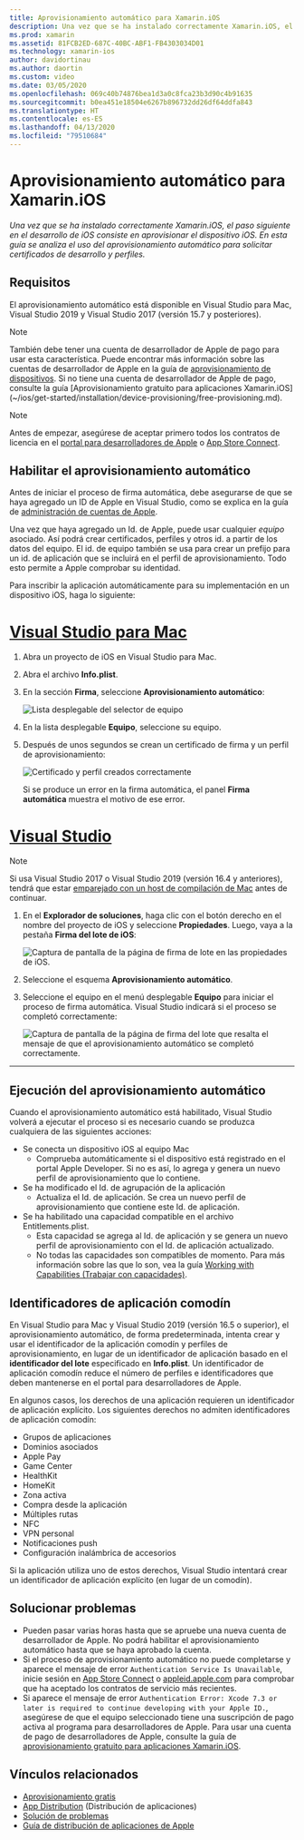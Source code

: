 ```yaml
---
title: Aprovisionamiento automático para Xamarin.iOS
description: Una vez que se ha instalado correctamente Xamarin.iOS, el paso siguiente en el desarrollo de iOS consiste en aprovisionar el dispositivo iOS. En esta guía se analiza el uso de la firma automática para solicitar certificados de desarrollo y perfiles.
ms.prod: xamarin
ms.assetid: 81FCB2ED-687C-40BC-ABF1-FB4303034D01
ms.technology: xamarin-ios
author: davidortinau
ms.author: daortin
ms.custom: video
ms.date: 03/05/2020
ms.openlocfilehash: 069c40b74876bea1d3a0c8fca23b3d90c4b91635
ms.sourcegitcommit: b0ea451e18504e6267b896732dd26df64ddfa843
ms.translationtype: HT
ms.contentlocale: es-ES
ms.lasthandoff: 04/13/2020
ms.locfileid: "79510684"
---
```

# <a name="automatic-provisioning-for-xamarinios"></a>Aprovisionamiento automático para Xamarin.iOS

_Una vez que se ha instalado correctamente Xamarin.iOS, el paso siguiente en el desarrollo de iOS consiste en aprovisionar el dispositivo iOS. En esta guía se analiza el uso del aprovisionamiento automático para solicitar certificados de desarrollo y perfiles._

## <a name="requirements"></a>Requisitos

El aprovisionamiento automático está disponible en Visual Studio para Mac, Visual Studio 2019 y Visual Studio 2017 (versión 15.7 y posteriores). 

> [!NOTE]
> También debe tener una cuenta de desarrollador de Apple de pago para usar esta característica. Puede encontrar más información sobre las cuentas de desarrollador de Apple en la guía de [aprovisionamiento de dispositivos](~/ios/get-started/installation/device-provisioning/index.md).
> Si no tiene una cuenta de desarrollador de Apple de pago, consulte la guía [Aprovisionamiento gratuito para aplicaciones Xamarin.iOS] (~/ios/get-started/installation/device-provisioning/free-provisioning.md).

> [!NOTE]
> Antes de empezar, asegúrese de aceptar primero todos los contratos de licencia en el [portal para desarrolladores de Apple](https://developer.apple.com/account/) o [App Store Connect](https://appstoreconnect.apple.com/).


## <a name="enable-automatic-provisioning"></a>Habilitar el aprovisionamiento automático

Antes de iniciar el proceso de firma automática, debe asegurarse de que se haya agregado un ID de Apple en Visual Studio, como se explica en la guía de [administración de cuentas de Apple](~/cross-platform/macios/apple-account-management.md). 

Una vez que haya agregado un Id. de Apple, puede usar cualquier _equipo_ asociado. Así podrá crear certificados, perfiles y otros id. a partir de los datos del equipo. El id. de equipo también se usa para crear un prefijo para un id. de aplicación que se incluirá en el perfil de aprovisionamiento. Todo esto permite a Apple comprobar su identidad.

Para inscribir la aplicación automáticamente para su implementación en un dispositivo iOS, haga lo siguiente:

# <a name="visual-studio-for-mac"></a>[Visual Studio para Mac](#tab/macos)

1. Abra un proyecto de iOS en Visual Studio para Mac.

2. Abra el archivo **Info.plist**.

3. En la sección **Firma**, seleccione **Aprovisionamiento automático**:

    ![Lista desplegable del selector de equipo](automatic-provisioning-images/image2.png)

4. En la lista desplegable **Equipo**, seleccione su equipo.

5. Después de unos segundos se crean un certificado de firma y un perfil de aprovisionamiento:

    ![Certificado y perfil creados correctamente](automatic-provisioning-images/image5.png)

    Si se produce un error en la firma automática, el panel **Firma automática** muestra el motivo de ese error.

# <a name="visual-studio"></a>[Visual Studio](#tab/windows)

> [!NOTE]
> Si usa Visual Studio 2017 o Visual Studio 2019 (versión 16.4 y anteriores), tendrá que estar [emparejado con un host de compilación de Mac](~/ios/get-started/installation/windows/connecting-to-mac/index.md) antes de continuar.

1. En el **Explorador de soluciones**, haga clic con el botón derecho en el nombre del proyecto de iOS y seleccione **Propiedades**. Luego, vaya a la pestaña **Firma del lote de iOS**:

    ![Captura de pantalla de la página de firma de lote en las propiedades de iOS.](automatic-provisioning-images/bundle-signing-win.png)

2. Seleccione el esquema **Aprovisionamiento automático**.

3. Seleccione el equipo en el menú desplegable **Equipo** para iniciar el proceso de firma automática. Visual Studio indicará si el proceso se completó correctamente:

    ![Captura de pantalla de la página de firma del lote que resalta el mensaje de que el aprovisionamiento automático se completó correctamente.](automatic-provisioning-images/signing-success-win.png)

-----

## <a name="run-automatic-provisioning"></a>Ejecución del aprovisionamiento automático

Cuando el aprovisionamiento automático está habilitado, Visual Studio volverá a ejecutar el proceso si es necesario cuando se produzca cualquiera de las siguientes acciones:

- Se conecta un dispositivo iOS al equipo Mac
  - Comprueba automáticamente si el dispositivo está registrado en el portal Apple Developer. Si no es así, lo agrega y genera un nuevo perfil de aprovisionamiento que lo contiene.
- Se ha modificado el Id. de agrupación de la aplicación
  - Actualiza el Id. de aplicación. Se crea un nuevo perfil de aprovisionamiento que contiene este Id. de aplicación.
- Se ha habilitado una capacidad compatible en el archivo Entitlements.plist.
  - Esta capacidad se agrega al Id. de aplicación y se genera un nuevo perfil de aprovisionamiento con el Id. de aplicación actualizado.
  - No todas las capacidades son compatibles de momento. Para más información sobre las que lo son, vea la guía [Working with Capabilities (Trabajar con capacidades)](~/ios/deploy-test/provisioning/capabilities/index.md).

## <a name="wildcard-app-ids"></a>Identificadores de aplicación comodín

En Visual Studio para Mac y Visual Studio 2019 (versión 16.5 o superior), el aprovisionamiento automático, de forma predeterminada, intenta crear y usar el identificador de la aplicación comodín y perfiles de aprovisionamiento, en lugar de un identificador de aplicación basado en el **identificador del lote** especificado en **Info.plist**. Un identificador de aplicación comodín reduce el número de perfiles e identificadores que deben mantenerse en el portal para desarrolladores de Apple.

En algunos casos, los derechos de una aplicación requieren un identificador de aplicación explícito. Los siguientes derechos no admiten identificadores de aplicación comodín:

- Grupos de aplicaciones
- Dominios asociados
- Apple Pay
- Game Center
- HealthKit
- HomeKit
- Zona activa
- Compra desde la aplicación
- Múltiples rutas
- NFC
- VPN personal
- Notificaciones push
- Configuración inalámbrica de accesorios

Si la aplicación utiliza uno de estos derechos, Visual Studio intentará crear un identificador de aplicación explícito (en lugar de un comodín).

## <a name="troubleshoot"></a>Solucionar problemas 

- Pueden pasar varias horas hasta que se apruebe una nueva cuenta de desarrollador de Apple. No podrá habilitar el aprovisionamiento automático hasta que se haya aprobado la cuenta.
- Si el proceso de aprovisionamiento automático no puede completarse y aparece el mensaje de error `Authentication Service Is Unavailable`, inicie sesión en [App Store Connect](https://appstoreconnect.apple.com/) o [appleid.apple.com](https://appleid.apple.com) para comprobar que ha aceptado los contratos de servicio más recientes.
- Si aparece el mensaje de error `Authentication Error: Xcode 7.3 or later is required to continue developing with your Apple ID.`, asegúrese de que el equipo seleccionado tiene una suscripción de pago activa al programa para desarrolladores de Apple. Para usar una cuenta de pago de desarrolladores de Apple, consulte la guía de [aprovisionamiento gratuito para aplicaciones Xamarin.iOS](~/ios/get-started/installation/device-provisioning/free-provisioning.md).

## <a name="related-links"></a>Vínculos relacionados

- [Aprovisionamiento gratis](~/ios/get-started/installation/device-provisioning/free-provisioning.md)
- [App Distribution](~/ios/deploy-test/app-distribution/index.md) (Distribución de aplicaciones)
- [Solución de problemas](~/ios/deploy-test/troubleshooting.md)
- [Guía de distribución de aplicaciones de Apple](https://developer.apple.com/library/ios/documentation/IDEs/Conceptual/AppDistributionGuide/Introduction/Introduction.html)
